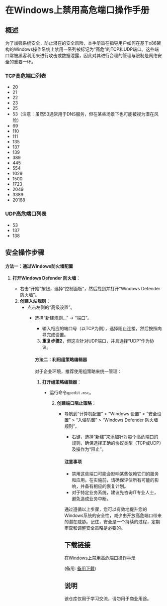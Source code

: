 # 在Windows上禁用高危端口操作手册

## 概述

为了加强系统安全，防止潜在的安全风险，本手册旨在指导用户如何在基于x86架构的Windows操作系统上禁用一系列被标记为“高危”的TCP和UDP端口。这些端口常被黑客利用来进行攻击或数据泄露，因此对其进行合理的管理与限制是网络安全的重要一环。

### TCP高危端口列表
- 20
- 21
- 22
- 23
- 25
- 53（注意：虽然53通常用于DNS服务，但在某些场景下也可能被视为潜在风险）
- 69
- 110
- 111
- 135
- 137
- 139
- 389
- 445
- 554
- 1029
- 1500
- 1723
- 2049
- 3389
- 20168

### UDP高危端口列表
- 53
- 137
- 138

## 安全操作步骤

#### 方法一：通过Windows防火墙配置

1. **打开Windows Defender 防火墙**：
   - 右击“开始”按钮，选择“控制面板”，然后找到并打开“Windows Defender 防火墙”。

   2. **创建入站规则**：
      - 点击左侧的“高级设置”。
         - 选择“新建规则...” -> “端口”。
            - 输入相应的端口号（以TCP为例），选择阻止连接，然后按照向导完成设置。

            3. **重复步骤2**，但这次针对UDP端口，并且选择“UDP”作为协议。

            #### 方法二：利用组策略编辑器

            对于企业环境，推荐使用组策略来统一管理：

            1. **打开组策略编辑器**：
               - 运行命令`gpedit.msc`。

                  2. **创建端口阻止策略**：
                     - 导航到“计算机配置” > “Windows 设置” > “安全设置” > “入侵防御” > “Windows Defender 防火墙规则”。
                        - 右键，选择“新建”来添加针对每个高危端口的规则，确保选择正确的协议类型（TCP或UDP）及操作为“阻止”。

                        #### 注意事项
                        - 禁用这些端口可能会影响某些依赖它们的服务和应用。在实施前，请确保评估所有可能的影响，并备有相应的恢复计划。
                        - 对于特定业务系统，建议先咨询IT专业人士，避免造成业务中断。

                        通过遵循以上步骤，您可以有效地提升您的Windows系统的安全性，减少由开放高危端口带来的潜在威胁。记住，安全是一个持续的过程，定期审查和调整安全策略是必要的。

                        ## 下载链接
                        [在Windows上禁用高危端口操作手册](https://pan.quark.cn/s/16ec263f4914) 

                        (备用: [备用下载](https://pan.baidu.com/s/19DXJNm_Cmxib9YXxoeYu4w?pwd=1234))

                        ## 说明

                        该仓库仅用于学习交流，请勿用于商业用途。
